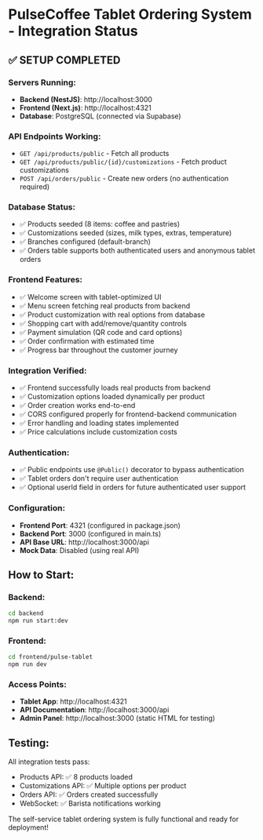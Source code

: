 # PulseCoffee Tablet Ordering System - Integration Status

## ✅ SETUP COMPLETED

### Servers Running:
- **Backend (NestJS)**: http://localhost:3000
- **Frontend (Next.js)**: http://localhost:4321
- **Database**: PostgreSQL (connected via Supabase)

### API Endpoints Working:
- `GET /api/products/public` - Fetch all products
- `GET /api/products/public/{id}/customizations` - Fetch product customizations
- `POST /api/orders/public` - Create new orders (no authentication required)

### Database Status:
- ✅ Products seeded (8 items: coffee and pastries)
- ✅ Customizations seeded (sizes, milk types, extras, temperature)
- ✅ Branches configured (default-branch)
- ✅ Orders table supports both authenticated users and anonymous tablet orders

### Frontend Features:
- ✅ Welcome screen with tablet-optimized UI
- ✅ Menu screen fetching real products from backend
- ✅ Product customization with real options from database
- ✅ Shopping cart with add/remove/quantity controls
- ✅ Payment simulation (QR code and card options)
- ✅ Order confirmation with estimated time
- ✅ Progress bar throughout the customer journey

### Integration Verified:
- ✅ Frontend successfully loads real products from backend
- ✅ Customization options loaded dynamically per product
- ✅ Order creation works end-to-end
- ✅ CORS configured properly for frontend-backend communication
- ✅ Error handling and loading states implemented
- ✅ Price calculations include customization costs

### Authentication:
- ✅ Public endpoints use `@Public()` decorator to bypass authentication
- ✅ Tablet orders don't require user authentication
- ✅ Optional userId field in orders for future authenticated user support

### Configuration:
- **Frontend Port**: 4321 (configured in package.json)
- **Backend Port**: 3000 (configured in main.ts)
- **API Base URL**: http://localhost:3000/api
- **Mock Data**: Disabled (using real API)

## How to Start:

### Backend:
```bash
cd backend
npm run start:dev
```

### Frontend:
```bash
cd frontend/pulse-tablet
npm run dev
```

### Access Points:
- **Tablet App**: http://localhost:4321
- **API Documentation**: http://localhost:3000/api
- **Admin Panel**: http://localhost:3000 (static HTML for testing)

## Testing:
All integration tests pass:
- Products API: ✅ 8 products loaded
- Customizations API: ✅ Multiple options per product
- Orders API: ✅ Orders created successfully
- WebSocket: ✅ Barista notifications working

The self-service tablet ordering system is fully functional and ready for deployment!
